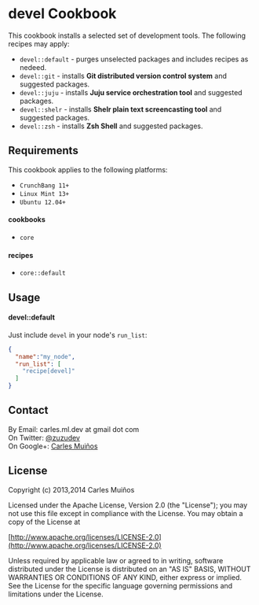 # devel Cookbook

This cookbook installs a selected set of development tools.
The following recipes may apply:

- `devel::default` - purges unselected packages and includes recipes as nedeed.
- `devel::git`     - installs __Git distributed version control system__ and suggested packages.
- `devel::juju`    - installs __Juju service orchestration tool__ and suggested packages.
- `devel::shelr`   - installs __Shelr plain text screencasting tool__ and suggested packages.
- `devel::zsh`     - installs __Zsh Shell__ and suggested packages.


## Requirements

This cookbook applies to the following platforms:  
- `CrunchBang 11+`
- `Linux Mint 13+`
- `Ubuntu 12.04+`

#### cookbooks
- `core`

#### recipes
- `core::default`


## Usage

#### devel::default
Just include `devel` in your node's `run_list`:

```json
{
  "name":"my_node",
  "run_list": [
    "recipe[devel]"
  ]
}
```


## Contact

By Email:   carles.ml.dev at gmail dot com  
On Twitter: [@zuzudev](https://twitter.com/zuzudev)  
On Google+: [Carles Muiños](https://plus.google.com/109480759201585988691)


## License

Copyright (c) 2013,2014 Carles Muiños

Licensed under the Apache License, Version 2.0 (the "License");
you may not use this file except in compliance with the License.
You may obtain a copy of the License at

[http://www.apache.org/licenses/LICENSE-2.0](http://www.apache.org/licenses/LICENSE-2.0)

Unless required by applicable law or agreed to in writing, software
distributed under the License is distributed on an "AS IS" BASIS,
WITHOUT WARRANTIES OR CONDITIONS OF ANY KIND, either express or implied.
See the License for the specific language governing permissions and
limitations under the License.

